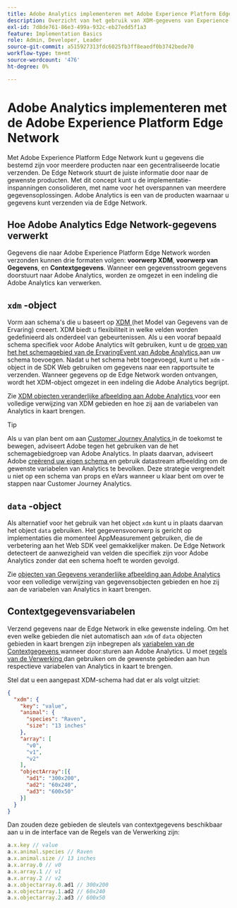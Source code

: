 ```yaml
---
title: Adobe Analytics implementeren met Adobe Experience Platform Edge
description: Overzicht van het gebruik van XDM-gegevens van Experience Platform in Adobe Analytics
exl-id: 7d8de761-86e3-499a-932c-eb27edd5f1a3
feature: Implementation Basics
role: Admin, Developer, Leader
source-git-commit: a515927313fdc6025fb3ff8eaedf0b3742bede70
workflow-type: tm+mt
source-wordcount: '476'
ht-degree: 0%

---
```


# Adobe Analytics implementeren met de Adobe Experience Platform Edge Network

Met Adobe Experience Platform Edge Network kunt u gegevens die bestemd zijn voor meerdere producten naar een gecentraliseerde locatie verzenden. De Edge Network stuurt de juiste informatie door naar de gewenste producten. Met dit concept kunt u de implementatie-inspanningen consolideren, met name voor het overspannen van meerdere gegevensoplossingen. Adobe Analytics is een van de producten waarnaar u gegevens kunt verzenden via de Edge Network.

## Hoe Adobe Analytics Edge Network-gegevens verwerkt

Gegevens die naar Adobe Experience Platform Edge Network worden verzonden kunnen drie formaten volgen: **voorwerp XDM**, **voorwerp van Gegevens**, en **Contextgegevens**. Wanneer een gegevensstroom gegevens doorstuurt naar Adobe Analytics, worden ze omgezet in een indeling die Adobe Analytics kan verwerken.

## `xdm` -object

Vorm aan schema&#39;s die u baseert op [ XDM ](https://experienceleague.adobe.com/docs/experience-platform/xdm/home.html?lang=nl) (het Model van Gegevens van de Ervaring) creeert. XDM biedt u flexibiliteit in welke velden worden gedefinieerd als onderdeel van gebeurtenissen. Als u een vooraf bepaald schema specifiek voor Adobe Analytics wilt gebruiken, kunt u de [ groep van het het schemagebied van de ErvaringEvent van Adobe Analytics ](https://experienceleague.adobe.com/en/docs/experience-platform/xdm/field-groups/event/analytics-full-extension) aan uw schema toevoegen. Nadat u het schema hebt toegevoegd, kunt u het `xdm` -object in de SDK Web gebruiken om gegevens naar een rapportsuite te verzenden. Wanneer gegevens op de Edge Network worden ontvangen, wordt het XDM-object omgezet in een indeling die Adobe Analytics begrijpt.

Zie [ XDM objecten veranderlijke afbeelding aan Adobe Analytics ](xdm-var-mapping.md) voor een volledige verwijzing van XDM gebieden en hoe zij aan de variabelen van Analytics in kaart brengen.

>[!TIP]
>
>Als u van plan bent om aan [ Customer Journey Analytics ](https://experienceleague.adobe.com/en/docs/analytics-platform/using/cja-landing) in de toekomst te bewegen, adviseert Adobe tegen het gebruiken van de het schemagebiedgroep van Adobe Analytics. In plaats daarvan, adviseert Adobe [ creërend uw eigen schema ](https://experienceleague.adobe.com/en/docs/analytics-platform/using/compare-aa-cja/upgrade-to-cja/schema/cja-upgrade-schema-architect) en gebruik datastream afbeelding om de gewenste variabelen van Analytics te bevolken. Deze strategie vergrendelt u niet op een schema van props en eVars wanneer u klaar bent om over te stappen naar Customer Journey Analytics.

## `data` -object

Als alternatief voor het gebruik van het object `xdm` kunt u in plaats daarvan het object `data` gebruiken. Het gegevensvoorwerp is gericht op implementaties die momenteel AppMeasurement gebruiken, die de verbetering aan het Web SDK veel gemakkelijker maken. De Edge Network detecteert de aanwezigheid van velden die specifiek zijn voor Adobe Analytics zonder dat een schema hoeft te worden gevolgd.

Zie [ objecten van Gegevens veranderlijke afbeelding aan Adobe Analytics ](data-var-mapping.md) voor een volledige verwijzing van gegevensobjecten gebieden en hoe zij aan de variabelen van Analytics in kaart brengen.

## Contextgegevensvariabelen

Verzend gegevens naar de Edge Network in elke gewenste indeling. Om het even welke gebieden die niet automatisch aan `xdm` of `data` objecten gebieden in kaart brengen zijn inbegrepen als [ variabelen van de Contextgegevens ](/help/implement/vars/page-vars/contextdata.md) wanneer door:sturen aan Adobe Analytics. U moet [ regels van de Verwerking ](/help/admin/admin/c-manage-report-suites/c-edit-report-suites/general/processing-rules/pr-overview.md) dan gebruiken om de gewenste gebieden aan hun respectieve variabelen van Analytics in kaart te brengen.

Stel dat u een aangepast XDM-schema had dat er als volgt uitziet:

```json
{
  "xdm": {
    "key": "value",
    "animal": {
      "species": "Raven",
      "size": "13 inches"
    },
    "array": [
      "v0",
      "v1",
      "v2"
    ],
    "objectArray":[{
      "ad1": "300x200",
      "ad2": "60x240",
      "ad3": "600x50"
    }]
  }
}
```

Dan zouden deze gebieden de sleutels van contextgegevens beschikbaar aan u in de interface van de Regels van de Verwerking zijn:

```javascript
a.x.key // value
a.x.animal.species // Raven
a.x.animal.size // 13 inches
a.x.array.0 // v0
a.x.array.1 // v1
a.x.array.2 // v2
a.x.objectarray.0.ad1 // 300x200
a.x.objectarray.1.ad2 // 60x240
a.x.objectarray.2.ad3 // 600x50
```
